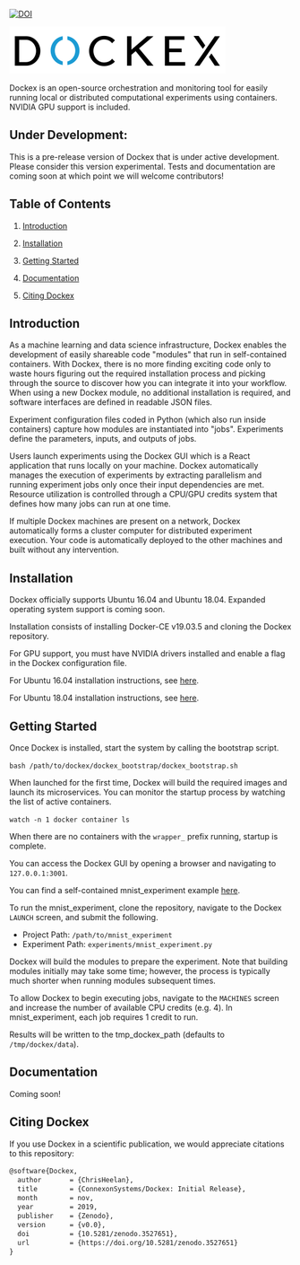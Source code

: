 [![DOI](https://zenodo.org/badge/219467652.svg)](https://zenodo.org/badge/latestdoi/219467652)

![Alt text](docs/img/dockex_black.svg)

Dockex is an open-source orchestration and monitoring tool for easily running local or distributed computational experiments 
using containers. NVIDIA GPU support is included.

## Under Development:

This is a pre-release version of Dockex that is under active development. Please consider this version experimental. 
Tests and documentation are coming soon at which point we will welcome contributors!

## Table of Contents

1. [Introduction](#Introduction)

2. [Installation](#Installation)

3. [Getting Started](#GettingStarted)

4. [Documentation](#Documentation)

5. [Citing Dockex](#CitingDockex)  

<a name="Introduction"></a>
## Introduction

As a machine learning and data science infrastructure, Dockex enables the development of easily shareable code 
"modules" that run in self-contained containers. With Dockex, there is no more finding exciting code only to 
waste hours figuring out the required installation process and picking through the source to discover how you can 
integrate it into your workflow. When using a new Dockex module, no additional installation is required, and software 
interfaces are defined in readable JSON files.

Experiment configuration files coded in Python (which also run inside containers) capture how modules are 
instantiated into "jobs". Experiments define the parameters, inputs, and outputs of jobs.

Users launch experiments using the Dockex GUI which is a React application that runs locally on your machine. Dockex 
automatically manages the execution of experiments by extracting parallelism and running experiment jobs only once 
their input dependencies are met. Resource utilization is controlled through a CPU/GPU credits system that defines how 
many jobs can run at one time.  

If multiple Dockex machines are present on a network, Dockex automatically 
forms a cluster computer for distributed experiment execution. Your code is automatically deployed to the other 
machines and built without any intervention.

<a name="Installation"></a>
## Installation

Dockex officially supports Ubuntu 16.04 and Ubuntu 18.04. Expanded operating system support is coming soon.

Installation consists of installing Docker-CE v19.03.5 and cloning the Dockex repository. 

For GPU support, you must have NVIDIA drivers installed and enable a flag in the Dockex configuration file.

For Ubuntu 16.04 installation instructions, see [here](docs/ubuntu_1604_install.md).

For Ubuntu 18.04 installation instructions, see [here](docs/ubuntu_1804_install.md).

<a name="GettingStarted"></a>
## Getting Started

Once Dockex is installed, start the system by calling the bootstrap script.

```bash /path/to/dockex/dockex_bootstrap/dockex_bootstrap.sh```

When launched for the first time, Dockex will build the required images and launch its microservices. You can 
monitor the startup process by watching the list of active containers.

```watch -n 1 docker container ls```

When there are no containers with the ```wrapper_``` prefix running, startup is complete.

You can access the Dockex GUI by opening a browser and navigating to ```127.0.0.1:3001```.

You can find a self-contained mnist_experiment example [here](https://github.com/ChrisHeelan/mnist_experiment).

To run the mnist_experiment, clone the repository, navigate to the Dockex ```LAUNCH``` screen, and submit the following.

* Project Path: ```/path/to/mnist_experiment```
* Experiment Path: ```experiments/mnist_experiment.py```

Dockex will build the modules to prepare the experiment. Note that building modules initially may take some 
time; however, the process is typically much shorter when running modules subsequent times.

To allow Dockex to begin executing jobs, navigate to the ```MACHINES``` screen and increase the number of available CPU 
credits (e.g. 4). In mnist_experiment, each job requires 1 credit to run.

Results will be written to the tmp_dockex_path (defaults to ```/tmp/dockex/data```).

<a name="Documentation"></a>
## Documentation

Coming soon!

<a name="CitingDockex"></a>
## Citing Dockex

If you use Dockex in a scientific publication, we would appreciate citations to this repository: 

```
@software{Dockex,
  author       = {ChrisHeelan},
  title        = {ConnexonSystems/Dockex: Initial Release},
  month        = nov,
  year         = 2019,
  publisher    = {Zenodo},
  version      = {v0.0},
  doi          = {10.5281/zenodo.3527651},
  url          = {https://doi.org/10.5281/zenodo.3527651}
}
```
